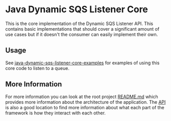# Java Dynamic SQS Listener Core

This is the core implementation of the Dynamic SQS Listener API. This contains basic implementations that should cover a
significant amount of use cases but if it doesn't the consumer can easily implement their own.

## Usage

See [java-dynamic-sqs-listener-core-examples](../examples/core-examples) for examples of
using this core code to listen to a queue.

## More Information

For more information you can look at the root project [README.md](../README.md) which provides more information about
the architecture of the application. The [API](../api) is also a good location to find more
information about what each part of the framework is how they interact with each other.
